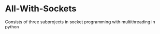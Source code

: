 # All-With-Sockets
Consists of three subprojects in socket programming with multithreading in python
